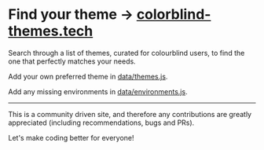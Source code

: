 # Find your theme → [colorblind-themes.tech](https://colorblind-themes.tech)

Search through a list of themes, curated for colourblind users, to find the one that perfectly matches your needs.

Add your own preferred theme in [data/themes.js](https://github.com/danspratling/colorblind-themes.tech/blob/master/src/data/themes.js).

Add any missing environments in [data/environments.js](https://github.com/danspratling/colorblind-themes.tech/blob/master/src/data/environments.js).

---

This is a community driven site, and therefore any contributions are greatly appreciated (including recommendations, bugs and PRs).

Let's make coding better for everyone!

